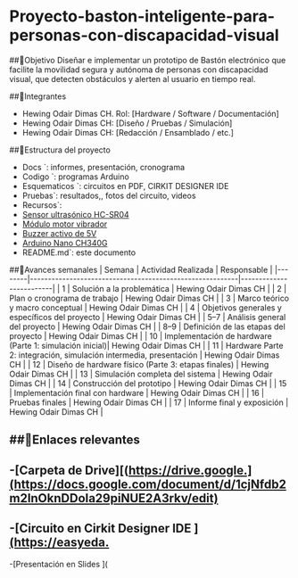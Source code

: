 # Proyecto-baston-inteligente-para-personas-con-discapacidad-visual

##🎯Objetivo
Diseñar e implementar un prototipo de Bastón electrónico que facilite la movilidad segura y autónoma de personas con discapacidad visual, que detecten obstáculos y alerten al usuario en tiempo real.

##👥Integrantes
- Hewing Odair Dimas CH. Rol: [Hardware / Software / Documentación]
- Hewing Odair Dimas CH: [Diseño / Pruebas / Simulación]
- Hewing Odair Dimas CH: [Redacción / Ensamblado / etc.]

##📁Estructura del proyecto
- Docs `: informes, presentación, cronograma
- Codigo `: programas Arduino 
- Esquematicos `: circuitos en PDF, CIRKIT DESIGNER IDE
- Pruebas`: resultados,, fotos del circuito, videos
- Recursos`: 
- [Sensor ultrasónico HC-SR04](https://naylampmechatronics.com/sensores-proximidad/10-sensor-ultrasonido-hc-sr04.html)  
- [Módulo motor vibrador](https://mecatronica.saisac.pe/producto/modulo-motor-vibrador-pwm/)  
- [Buzzer activo de 5V](https://www.electromania.pe/producto/buzzer-activo-de-5v/)  
- [Arduino Nano CH340G](https://naylampmechatronics.com/ardusystem-tarjetas/88-arduboard-nano-ch340g-mini-usb.html)
- README.md`: este documento

##📅Avances semanales
| Semana | Actividad Realizada                                     | Responsable             |
|--------|----------------------------------------------------------|-------------------------|
| 1      | Solución a la problemática                              | Hewing Odair Dimas CH   |
| 2      | Plan o cronograma de trabajo                            | Hewing Odair Dimas CH   |
| 3      | Marco teórico y macro conceptual                        | Hewing Odair Dimas CH   |
| 4      | Objetivos generales y específicos del proyecto          | Hewing Odair Dimas CH   |
| 5–7    | Análisis general del proyecto                           | Hewing Odair Dimas CH   |
| 8–9    | Definición de las etapas del proyecto                   | Hewing Odair Dimas CH   |
| 10     | Implementación de hardware (Parte 1: simulación inicial)| Hewing Odair Dimas CH   |
| 11     | Hardware Parte 2: integración, simulación intermedia, presentación | Hewing Odair Dimas CH |
| 12     | Diseño de hardware físico (Parte 3: etapas finales)     | Hewing Odair Dimas CH   |
| 13     | Simulación completa del sistema                         | Hewing Odair Dimas CH   |
| 14     | Construcción del prototipo                              | Hewing Odair Dimas CH   |
| 15     | Implementación final con hardware                       | Hewing Odair Dimas CH   |
| 16     | Pruebas finales                                          | Hewing Odair Dimas CH   |
| 17     | Informe final y exposición                              | Hewing Odair Dimas CH   |

##🔗Enlaces relevantes
-
-[Carpeta de Drive][(https://drive.google.](https://docs.google.com/document/d/1cjNfdb2m2InOknDDoIa29piNUE2A3rkv/edit)
-
-[Circuito en Cirkit Designer IDE ][(https://easyeda.](https://app.cirkitdesigner.com/project/67272e73-9a4e-40c8-9393-b1d8ad5ef423)
-
-[Presentación en Slides ](
